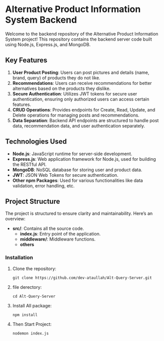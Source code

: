 # Alternative Product Information System Backend

Welcome to the backend repository of the Alternative Product Information System project! This repository contains the backend server code built using Node.js, Express.js, and MongoDB.

## Key Features

1. **User Product Posting**: Users can post pictures and details (name, brand, query) of products they do not like.
2. **Recommendations**: Users can receive recommendations for better alternatives based on the products they dislike.
3. **Secure Authentication**: Utilizes JWT tokens for secure user authentication, ensuring only authorized users can access certain features.
4. **CRUD Operations**: Provides endpoints for Create, Read, Update, and Delete operations for managing posts and recommendations.
5. **Data Separation**: Backend API endpoints are structured to handle post data, recommendation data, and user authentication separately.

## Technologies Used

- **Node.js**: JavaScript runtime for server-side development.
- **Express.js**: Web application framework for Node.js, used for building the RESTful API.
- **MongoDB**: NoSQL database for storing user and product data.
- **JWT**: JSON Web Tokens for secure authentication.
- **Other npm Packages**: Used for various functionalities like data validation, error handling, etc.

## Project Structure

The project is structured to ensure clarity and maintainability. Here’s an overview:

- **src/**: Contains all the source code.
  - **index.js**: Entry point of the application.
  - **middleware/**: Middleware functions.
  - **others**

### Installation

1. Clone the repository:

   ```
   git clone https://github.com/dev-ataullah/Alt-Query-Server.git
   ```

2. file derectory:

   ```
   cd Alt-Query-Server
   ```

3. Install All package:

   ```
   npm install
   ```

4. Then Start Project:

   ```
   nodemon index.js

   ```
